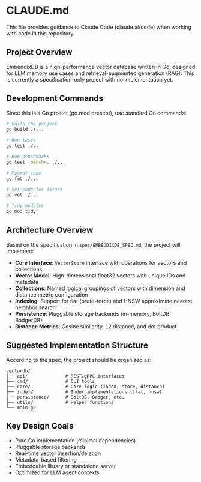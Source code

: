 # CLAUDE.md

This file provides guidance to Claude Code (claude.ai/code) when working with code in this repository.

## Project Overview

EmbeddixDB is a high-performance vector database written in Go, designed for LLM memory use cases and retrieval-augmented generation (RAG). This is currently a specification-only project with no implementation yet.

## Development Commands

Since this is a Go project (go.mod present), use standard Go commands:

```bash
# Build the project
go build ./...

# Run tests
go test ./...

# Run benchmarks
go test -bench=. ./...

# Format code
go fmt ./...

# Vet code for issues
go vet ./...

# Tidy modules
go mod tidy
```

## Architecture Overview

Based on the specification in `spec/EMBEDDIXDB_SPEC.md`, the project will implement:

- **Core Interface**: `VectorStore` interface with operations for vectors and collections
- **Vector Model**: High-dimensional float32 vectors with unique IDs and metadata
- **Collections**: Named logical groupings of vectors with dimension and distance metric configuration
- **Indexing**: Support for flat (brute-force) and HNSW approximate nearest neighbor search
- **Persistence**: Pluggable storage backends (in-memory, BoltDB, BadgerDB)
- **Distance Metrics**: Cosine similarity, L2 distance, and dot product

## Suggested Implementation Structure

According to the spec, the project should be organized as:
```
vectordb/
├── api/              # REST/gRPC interfaces
├── cmd/              # CLI tools
├── core/             # Core logic (index, store, distance)
├── index/            # Index implementations (flat, hnsw)
├── persistence/      # BoltDB, Badger, etc.
├── utils/            # Helper functions
└── main.go
```

## Key Design Goals

- Pure Go implementation (minimal dependencies)
- Pluggable storage backends
- Real-time vector insertion/deletion
- Metadata-based filtering
- Embeddable library or standalone server
- Optimized for LLM agent contexts